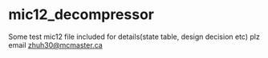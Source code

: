 # mic12_decompressor
Some test mic12 file included
for details(state table, design decision etc) plz email zhuh30@mcmaster.ca
